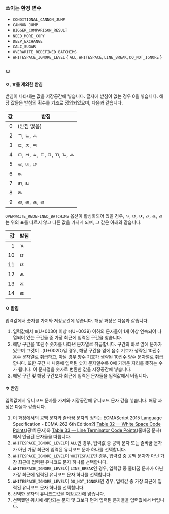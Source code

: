 ### 쓰이는 환경 변수
- `CONDITIONAL_CANNON_JUMP`
- `CANNON_JUMP`
- `BIGGER_COMPARISON_RESULT`
- `NEED_MORE_COPY`
- `DEEP_EXCHANGE`
- `CALC_SUGAR`
- `OVERWRITE_REDEFINED_BATCHIMS`
- `WHITESPACE_IGNORE_LEVEL` { `ALL`, `WHITESPACE`, `LINE_BREAK`, `DO_NOT_IGNORE` }

### ㅂ
#### ㅇ, ㅎ를 제외한 받침
받침이 나타내는 값을 저장공간에 넣습니다. 글자에 받침이 없는 경우 0을 넣습니다. 해당 값들은 받침의 획수를 기초로 정의되었으며, 다음과 같습니다.

| 값 |             받침               |
|---:|--------------------------------|
| 0  | (받침 없음)                    |
| 2  | ㄱ, ㄴ, ㅅ                     |
| 3  | ㄷ, ㅈ, ㅋ                     |
| 4  | ㅁ, ㅂ, ㅊ, ㅌ, ㅍ, ㄲ, ㄳ, ㅆ |
| 5  | ㄹ, ㄵ, ㄶ                     |
| 6  | ㅄ                             |
| 7  | ㄺ, ㄽ                         |
| 8  | ㅀ                             |
| 9  | ㄻ, ㄼ, ㄾ, ㄿ                 |

`OVERWRITE_REDEFINED_BATCHIMS` 옵션이 활성화되어 있을 경우, ㄳ, ㄶ, ㄵ, ㄽ, ㄾ, ㄿ는 위의 표를 따르지 않고 다른 값을 가지게 되며, 그 값은 아래와 같습니다.

| 값 |받침| 
|---:|----|
|  1 | ㄳ |
| 10 | ㄶ |
| 11 | ㄵ |
| 12 | ㄽ |
| 13 | ㄾ |
| 14 | ㄿ |


#### ㅇ 받침
입력값에서 숫자를 가져와 저장공간에 넣습니다. 해당 과정은 다음과 같습니다.

1. 입력값에서 `0`(U+0030) 이상 `9`(U+0039) 이하의 문자들이 1개 이상 연속되어 나열되어 있는 구간들 중 가장 최근에 입력된 구간을 찾습니다.
2. 해당 구간을 10진수 숫자를 나타낸 문자열로 취급합니다. 구간의 바로 앞에 문자가 있으며 그것이 `-`(U+002D)일 경우, 해당 구간을 앞에 음수 기호가 생략된 10진수 음수 문자열로 취급하고, 아닐 경우 양수 기호가 생략된 10진수 양수 문자열로 취급합니다. 또한 구간 내 나중에 입력된 숫자 문자일수록 0에 가까운 자리를 뜻하는 수가 됩니다. 이 문자열을 숫자로 변환한 값을 저장공간에 넣습니다.
3. 해당 구간 및 해당 구간보다 최근에 입력된 문자들을 입력값에서 버립니다.

#### ㅎ 받침
입력값에서 유니코드 문자를 가져와 저장공간에 유니코드 문자 값을 넣습니다. 해당 과정은 다음과 같습니다.

1. 이 과정에서의 공백 문자와 줄바꿈 문자의 정의는 ECMAScript 2015 Language Specification - ECMA-262 6th Edition의 [Table 32 — White Space Code Points](http://www.ecma-international.org/ecma-262/6.0/#table-32)(공백 문자)와 [Table 33 — Line Terminator Code Points](http://www.ecma-international.org/ecma-262/6.0/#table-33)(줄바꿈 문자)에서 언급된 문자들을 따릅니다.
2. `WHITESPACE_IGNORE_LEVEL`이 `ALL`인 경우, 입력값 중 공백 문자 또는 줄바꿈 문자가 아닌 가장 최근에 입력된 유니코드 문자 하나를 선택합니다.
3. `WHITESPACE_IGNORE_LEVEL`이 `WHITESPACE`인 경우, 입력값 중 공백 문자가 아닌 가장 최근에 입력된 유니코드 문자 하나를 선택합니다.
4. `WHITESPACE_IGNORE_LEVEL`이 `LINE_BREAK`인 경우, 입력값 중 줄바꿈 문자가 아닌 가장 최근에 입력된 유니코드 문자 하나를 선택합니다.
5. `WHITESPACE_IGNORE_LEVEL`이 `DO_NOT_IGNORE`인 경우, 입력값 중 가장 최근에 입력된 유니코드 문자 하나를 선택합니다.
6. 선택한 문자의 유니코드값을 저장공간에 넣습니다.
7. 선택했던 위치에 해당되는 문자 및 그보다 먼저 입력된 문자들을 입력값에서 버립니다.